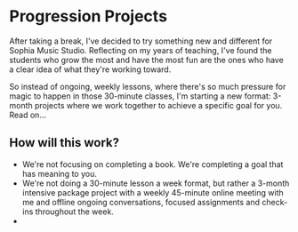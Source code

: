 # Progression Projects
After taking a break, I've decided to try something new and different for Sophia Music Studio. Reflecting on my years of teaching, I've found the students who grow the most and have the most fun are the ones who have a clear idea of what they're working toward.

So instead of ongoing, weekly lessons, where there's so much pressure for magic to happen in those 30-minute classes, I'm starting a new format: 3-month projects where we work together to achieve a specific goal for you. Read on…

## How will this work?

 - We're not focusing on completing a book. We're completing a goal that has meaning to you.
 - We're not doing a 30-minute lesson a week format, but rather a 3-month intensive package project with a weekly 45-minute online meeting with me and offline ongoing conversations, focused assignments and check-ins throughout the week. 
 - 


<!--stackedit_data:
eyJoaXN0b3J5IjpbLTE5MjU3NjE5NTQsLTg4MzMzNDAxNiwtMj
A4ODc0NjYxMl19
-->